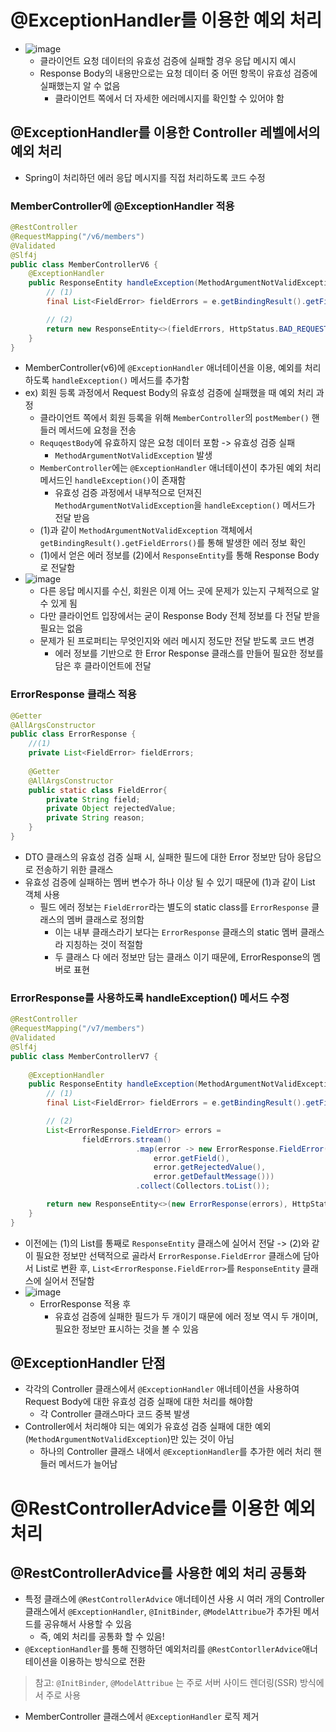 # @ExceptionHandler를 이용한 예외 처리
- ![image](https://user-images.githubusercontent.com/102513932/205066879-da7e5b70-838c-4362-9ccc-38e9e769a6f8.png)
  - 클라이언트 요청 데이터의 유효성 검증에 실패할 경우 응답 메시지 예시
  - Response Body의 내용만으로는 요청 데이터 중 어떤 항목이 유효성 검증에 실패했는지 알 수 없음
    - 클라이언트 쪽에서 더 자세한 에러메시지를 확인할 수 있어야 함

## @ExceptionHandler를 이용한 Controller 레벨에서의 예외 처리
- Spring이 처리하던 에러 응답 메시지를 직접 처리하도록 코드 수정

### MemberController에 @ExceptionHandler 적용
```java
@RestController
@RequestMapping("/v6/members")
@Validated
@Slf4j
public class MemberControllerV6 {
    @ExceptionHandler
    public ResponseEntity handleException(MethodArgumentNotValidException e) {
        // (1)
        final List<FieldError> fieldErrors = e.getBindingResult().getFieldErrors();

        // (2)
        return new ResponseEntity<>(fieldErrors, HttpStatus.BAD_REQUEST);
    }
}
```
- MemberController(v6)에 `@ExceptionHandler` 애너테이션을 이용, 예외를 처리하도록 `handleException()` 메서드를 추가함
- ex) 회원 등록 과정에서 Request Body의 유효성 검증에 실패했을 때 예외 처리 과정
  - 클라이언트 쪽에서 회원 등록을 위해 `MemberController`의 `postMember()` 핸들러 메서드에 요청을 전송
  - `RequqestBody`에 유효하지 않은 요청 데이터 포함 -> 유효성 검증 실패
    - `MethodArgumentNotValidException` 발생
  - `MemberController`에는 `@ExceptionHandler` 애너테이션이 추가된 예외 처리 메서드인 `handleException()`이 존재함
    - 유효성 검증 과정에서 내부적으로 던져진 `MethodArgumentNotValidException`을 `handleException()` 메서드가 전달 받음
  - (1)과 같이 `MethodArgumentNotValidException` 객체에서 `getBindingResult().getFieldErrors()`를 통해 발생한 에러 정보 확인
  - (1)에서 얻은 에러 정보를 (2)에서 `ResponseEntity`를 통해 Response Body로 전달함
- ![image](https://user-images.githubusercontent.com/102513932/205071274-cb2e4011-5eeb-42dd-8bcf-9360f398790f.png)
  - 다른 응답 메시지를 수신, 회원은 이제 어느 곳에 문제가 있는지 구체적으로 알 수 있게 됨
  - 다만 클라이언트 입장에서는 굳이 Response Body 전체 정보를 다 전달 받을 필요는 없음
  - 문제가 된 프로퍼티는 무엇인지와 에러 메시지 정도만 전달 받도록 코드 변경
    - 에러 정보를 기반으로 한 Error Response 클래스를 만들어 필요한 정보를 담은 후 클라이언트에 전달
### ErrorResponse 클래스 적용
```java
@Getter
@AllArgsConstructor
public class ErrorResponse {
    //(1) 
    private List<FieldError> fieldErrors;
    
    @Getter
    @AllArgsConstructor
    public static class FieldError{
        private String field;
        private Object rejectedValue;
        private String reason;
    }
}
```
- DTO 클래스의 유효성 검증 실패 시, 실패한 필드에 대한 Error 정보만 담아 응답으로 전송하기 위한 클래스
- 유효성 검증에 실패하는 멤버 변수가 하나 이상 될 수 있기 때문에 (1)과 같이 List 객체 사용
  - 필드 에러 정보는 `FieldError`라는 별도의 static class를 `ErrorResponse` 클래스의 멤버 클래스로 정의함
    - 이는 내부 클래스라기 보다는 `ErrorResponse` 클래스의 static 멤버 클래스라 지칭하는 것이 적절함
    - 두 클래스 다 에러 정보만 담는 클래스 이기 때문에, ErrorResponse의 멤버로 표현

### ErrorResponse를 사용하도록 handleException() 메서드 수정
```java
@RestController
@RequestMapping("/v7/members")
@Validated
@Slf4j
public class MemberControllerV7 {
    
    @ExceptionHandler
    public ResponseEntity handleException(MethodArgumentNotValidException e) {
        // (1)
        final List<FieldError> fieldErrors = e.getBindingResult().getFieldErrors();

        // (2)
        List<ErrorResponse.FieldError> errors =
                fieldErrors.stream()
                            .map(error -> new ErrorResponse.FieldError(
                                error.getField(),
                                error.getRejectedValue(),
                                error.getDefaultMessage()))
                            .collect(Collectors.toList());

        return new ResponseEntity<>(new ErrorResponse(errors), HttpStatus.BAD_REQUEST);
    }
}
```
- 이전에는 (1)의 List<FieldError>를 통째로 `ResponseEntity` 클래스에 실어서 전달 -> (2)와 같이 필요한 정보만 선택적으로 골라서 `ErrorResponse.FieldError` 클래스에 담아서 List로 변환 후, `List<ErrorResponse.FieldError>`를 `ResponseEntity` 클래스에 실어서 전달함 
- ![image](https://user-images.githubusercontent.com/102513932/205087062-eac71407-02aa-40ce-9960-34a822b66ee8.png)
  - ErrorResponse 적용 후
    - 유효성 검증에 실패한 필드가 두 개이기 때문에 에러 정보 역시 두 개이며, 필요한 정보만 표시하는 것을 볼 수 있음

## @ExceptionHandler 단점
- 각각의 Controller 클래스에서 `@ExceptionHandler` 애너테이션을 사용하여 Request Body에 대한 유효성 검증 실패에 대한 처리를 해야함
  - 각 Controller 클래스마다 코드 중복 발생
- Controller에서 처리해야 되는 예외가 유효성 검증 실패에 대한 예외(`MethodArgumentNotValidException`)만 있는 것이 아님
  - 하나의 Controller 클래스 내에서 `@ExceptionHandler`를 추가한 에러 처리 핸들러 메서드가 늘어남

# @RestControllerAdvice를 이용한 예외처리
## @RestControllerAdvice를 사용한 예외 처리 공통화
- 특정 클래스에 `@RestControllerAdvice` 애너테이션 사용 시 여러 개의 Controller 클래스에서 `@ExceptionHandler`, `@InitBinder`, `@ModelAttribue`가 추가된 메서드를 공유해서 사용할 수 있음 
  - 즉, 예외 처리를 공통화 할 수 있음!
- `@ExceptionHandler`를 통해 진행하던 예외처리를 `@RestContorllerAdvice`애너테이션을 이용하는 방식으로 전환

> 참고: `@InitBinder`, `@ModelAttribue` 는 주로 서버 사이드 렌더링(SSR) 방식에서 주로 사용

- MemberController 클래스에서 `@ExceptionHandler` 로직 제거